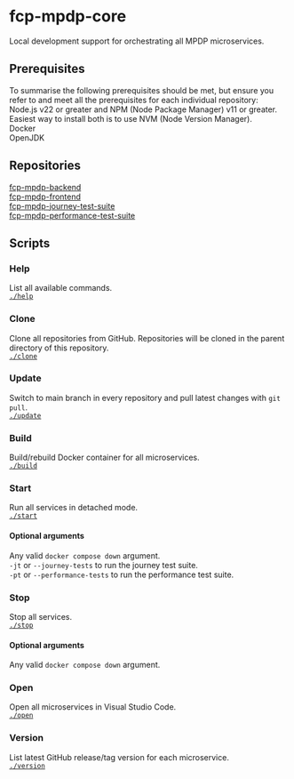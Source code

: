 # fcp-mpdp-core
Local development support for orchestrating all MPDP microservices.
## Prerequisites
To summarise the following prerequisites should be met, but ensure you refer to and meet all the prerequisites for each individual repository:  
Node.js v22 or greater and NPM (Node Package Manager) v11 or greater. Easiest way to install both is to use NVM (Node Version Manager).  
Docker  
OpenJDK
## Repositories
[fcp-mpdp-backend](https://github.com/DEFRA/fcp-mpdp-backend)  
[fcp-mpdp-frontend](https://github.com/DEFRA/fcp-mpdp-frontend)  
[fcp-mpdp-journey-test-suite](https://github.com/DEFRA/fcp-mpdp-journey-test-suite)  
[fcp-mpdp-performance-test-suite](https://github.com/DEFRA/fcp-mpdp-performance-test-suite)
## Scripts
### Help
List all available commands.  
[`./help`](./help)
### Clone
Clone all repositories from GitHub. Repositories will be cloned in the parent directory of this repository.  
[`./clone`](./clone)
### Update
Switch to main branch in every repository and pull latest changes with `git pull`.  
[`./update`](./update)
### Build
Build/rebuild Docker container for all microservices.  
[`./build`](./build)
### Start
Run all services in detached mode.  
[`./start`](./start)
#### Optional arguments 
Any valid `docker compose down` argument.  
`-jt` or `--journey-tests` to run the journey test suite.  
`-pt` or `--performance-tests` to run the performance test suite.
### Stop
Stop all services.  
[`./stop`](./stop)
#### Optional arguments
Any valid `docker compose down` argument.
### Open
Open all microservices in Visual Studio Code.  
[`./open`](./open)
### Version
List latest GitHub release/tag version for each microservice.  
[`./version`](./version)